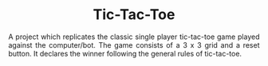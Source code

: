 <h1 align='center'> Tic-Tac-Toe </h1>

<p align='justify'> A project which replicates the classic single player tic-tac-toe game played against the computer/bot. The game consists of a 3 x 3 grid and a reset button. It declares the winner following the general rules of tic-tac-toe.</p>
